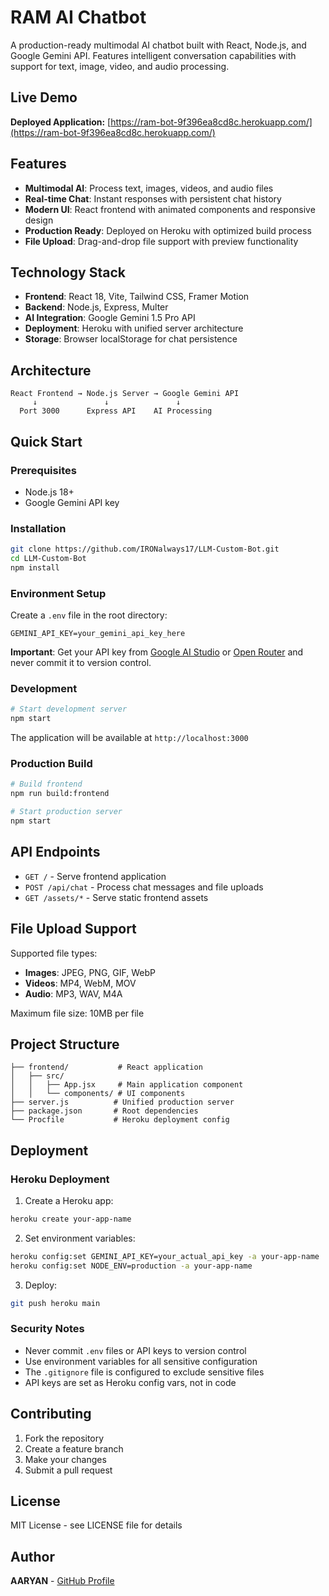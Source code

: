 # RAM AI Chatbot

A production-ready multimodal AI chatbot built with React, Node.js, and Google Gemini API. Features intelligent conversation capabilities with support for text, image, video, and audio processing.

## Live Demo

**Deployed Application:** [https://ram-bot-9f396ea8cd8c.herokuapp.com/](https://ram-bot-9f396ea8cd8c.herokuapp.com/)

## Features

- **Multimodal AI**: Process text, images, videos, and audio files
- **Real-time Chat**: Instant responses with persistent chat history
- **Modern UI**: React frontend with animated components and responsive design
- **Production Ready**: Deployed on Heroku with optimized build process
- **File Upload**: Drag-and-drop file support with preview functionality

## Technology Stack

- **Frontend**: React 18, Vite, Tailwind CSS, Framer Motion
- **Backend**: Node.js, Express, Multer
- **AI Integration**: Google Gemini 1.5 Pro API
- **Deployment**: Heroku with unified server architecture
- **Storage**: Browser localStorage for chat persistence

## Architecture

```
React Frontend → Node.js Server → Google Gemini API
     ↓               ↓               ↓
  Port 3000      Express API    AI Processing
```

## Quick Start

### Prerequisites

- Node.js 18+
- Google Gemini API key

### Installation

```bash
git clone https://github.com/IRONalways17/LLM-Custom-Bot.git
cd LLM-Custom-Bot
npm install
```

### Environment Setup

Create a `.env` file in the root directory:

```env
GEMINI_API_KEY=your_gemini_api_key_here
```

**Important**: Get your API key from [Google AI Studio](https://makersuite.google.com/app/apikey) or [Open Router](https://openrouter.ai/) and never commit it to version control.

### Development

```bash
# Start development server
npm start
```

The application will be available at `http://localhost:3000`

### Production Build

```bash
# Build frontend
npm run build:frontend

# Start production server
npm start
```

## API Endpoints

- `GET /` - Serve frontend application
- `POST /api/chat` - Process chat messages and file uploads
- `GET /assets/*` - Serve static frontend assets

## File Upload Support

Supported file types:
- **Images**: JPEG, PNG, GIF, WebP
- **Videos**: MP4, WebM, MOV
- **Audio**: MP3, WAV, M4A

Maximum file size: 10MB per file

## Project Structure

```
├── frontend/           # React application
│   ├── src/
│   │   ├── App.jsx     # Main application component
│   │   └── components/ # UI components
├── server.js          # Unified production server
├── package.json       # Root dependencies
└── Procfile           # Heroku deployment config
```

## Deployment

### Heroku Deployment

1. Create a Heroku app:
```bash
heroku create your-app-name
```

2. Set environment variables:
```bash
heroku config:set GEMINI_API_KEY=your_actual_api_key -a your-app-name
heroku config:set NODE_ENV=production -a your-app-name
```

3. Deploy:
```bash
git push heroku main
```

### Security Notes

- Never commit `.env` files or API keys to version control
- Use environment variables for all sensitive configuration
- The `.gitignore` file is configured to exclude sensitive files
- API keys are set as Heroku config vars, not in code

## Contributing

1. Fork the repository
2. Create a feature branch
3. Make your changes
4. Submit a pull request

## License

MIT License - see LICENSE file for details

## Author

**AARYAN** - [GitHub Profile](https://github.com/IRONalways17)
